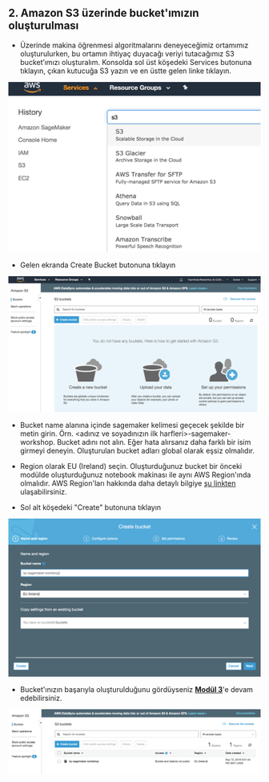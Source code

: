 ## 2. Amazon S3 üzerinde bucket'ımızın oluşturulması
+ Üzerinde makina öğrenmesi algoritmalarını deneyeceğimiz ortamımız oluşturulurken, bu ortamın ihtiyaç duyacağı veriyi tutacağımız S3 bucket’ımızı oluşturalım. Konsolda sol üst köşedeki Services butonuna tıklayın, çıkan kutucuğa S3 yazın ve en üstte gelen linke tıklayın.

<img src="images/img101.png" alt="" width="700px"/>

+ Gelen ekranda Create Bucket butonuna tıklayın

<img src="images/img102.png" alt="" width="700px"/>

+ Bucket name alanına içinde sagemaker kelimesi geçecek şekilde bir metin girin. Örn. <adınız ve soyadınızın ilk harfleri>-sagemaker-workshop. Bucket adını not alın. Eğer hata alırsanız daha farklı bir isim girmeyi deneyin. Oluşturulan bucket adları global olarak eşsiz olmalıdır.

+ Region olarak EU (Ireland) seçin. Oluşturduğunuz bucket bir önceki modülde oluşturduğunuz notebook makinası ile aynı AWS Region'ında olmalıdır. AWS Region'ları hakkında daha detaylı bilgiye [şu linkten](https://docs.aws.amazon.com/AmazonRDS/latest/UserGuide/Concepts.RegionsAndAvailabilityZones.html) ulaşabilirsiniz.

+ Sol alt köşedeki "Create" butonuna tıklayın

<img src="images/img104.png" alt="" width="700px"/>

+ Bucket'ınızın başarıyla oluşturulduğunu gördüyseniz <a href="../module3/">**Modül 3**</a>'e devam edebilirsiniz.

<img src="images/img105.png" alt="" width="700px"/>



